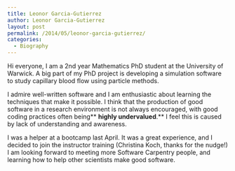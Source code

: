 ```yaml
---
title: Leonor Garcia-Gutierrez
author: Leonor Garcia-Gutierrez
layout: post
permalink: /2014/05/leonor-garcia-gutierrez/
categories:
  - Biography
---
```

Hi everyone, I am a 2nd year Mathematics PhD student at the University of Warwick. A big part of my PhD project is developing a simulation software to study capillary blood flow using particle methods.

I admire well-written software and I am enthusiastic about learning the techniques that make it possible. I think that the production of good software in a research environment is not always encouraged, with good coding practices often being** **highly undervalued**.** I feel this is caused by lack of understanding and awareness.

I was a helper at a bootcamp last April. It was a great experience, and I decided to join the instructor training (Christina Koch, thanks for the nudge!) I am looking forward to meeting more Software Carpentry people, and learning how to help other scientists make good software.

&nbsp;
